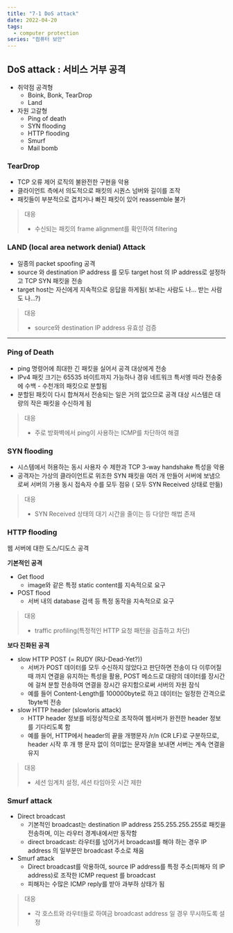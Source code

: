 ```yaml
---
title: "7-1 DoS attack"
date: 2022-04-20
tags:
  - computer protection
series: "컴퓨터 보안"
---
```


## DoS attack : 서비스 거부 공격

- 취약점 공격형
  - Boink, Bonk, TearDrop
  - Land
- 자원 고갈형
  - Ping of death
  - SYN flooding
  - HTTP flooding
  - Smurf
  - Mail bomb

### TearDrop

- TCP 오류 제어 로직의 불완전한 구현을 악용
- 클라이언트 측에서 의도적으로 패킷의 시퀀스 넘버와 길이를 조작
- 패킷들이 부분적으로 겹치거나 빠진 패킷이 있어 reassemble 불가

> 대응
>
> - 수신되는 패킷의 frame alignment를 확인하여 filtering

### LAND (local area network denial) Attack

- 일종의 packet spoofing 공격
- source 와 destination IP address 를 모두 target host 의 IP address로 설정하고 TCP SYN 패킷을 전송
- target host는 자신에게 지속적으로 응답을 하게됨( 보내는 사람도 나... 받는 사람도 나...?)

> 대응
>
> - source와 destination IP address 유효성 검증

---

### Ping of Death

- ping 명령어에 최대한 긴 패킷을 실어서 공격 대상에게 전송
- IPv4 패킷 크기는 65535 바이트까지 가능하나 경유 네트워크 특서엥 따라 전송중에 수백 - 수천개의 패킷으로 분할됨
- 분할된 패킷이 다시 합쳐져서 전송되는 일은 거의 없으므로 공격 대상 시스템은 대량의 작은 패킷을 수신하게 됨

> 대응
>
> - 주로 방화벽에서 ping이 사용하는 ICMP를 차단하여 해결

### SYN flooding

- 시스템에서 허용하는 동시 사용자 수 제한과 TCP 3-way handshake 특성을 악용
- 공격자는 가상의 클라이언트로 위조한 SYN 패킷을 여러 개 만들어 서버에 보냄으로써 서버의 가용 동시 접속자 수를 모두 점유 ( 모두 SYN Received 상태로 만듦)

> 대응
>
> - SYN Received 상태의 대기 시간을 줄이는 등 다양한 해법 존재

### HTTP flooding

웹 서버에 대한 도스/디도스 공격

**기본적인 공격**

- Get flood
  - image와 같은 특정 static content를 지속적으로 요구
- POST flood
  - 서버 내의 database 검색 등 특정 동작을 지속적으로 요구

> 대응
>
> - traffic profiling(특정적인 HTTP 요청 패턴을 검출하고 차단)

**보다 진화된 공격**

- slow HTTP POST (= RUDY (RU-Dead-Yet?))
  - 서버가 POST 데이터를 모두 수신하지 않았다고 판단하면 전송이 다 이루어질때 까지 연결을 유지하는 특성을 활용, POST 메소드로 대량의 데이터를 장시간에 걸쳐 분할 전송하여 연결을 장시간 유지함으로써 서버의 자원 잠식
  - 예를 들어 Content-Length를 100000byte로 하고 데이터는 일정한 간격으로 1byte씩 전송
- slow HTTP header (slowloris attack)
  - HTTP header 정보를 비정상적으로 조작하여 웹서버가 완전한 header 정보를 기다리도록 함
  - 예를 들어, HTTP에서 header의 끝을 개행문자 /r/n (CR LF)로 구분하므로, header 시작 후 개 행 문자 없이 의미없는 문자열을 보내면 서버는 계속 연결을 유지

> 대응
>
> - 세션 임계치 설정, 세션 타임아웃 시간 제한

### Smurf attack

- Direct broadcast
  - 기본적인 broadcast는 destination IP address 255.255.255.255로 패킷을 전송하며, 이는 라우터 경계내에서만 동작함
  - direct broadcast: 라우터를 넘어가서 broadcast를 해야 하는 경우 IP address 의 일부분만 broadcast 주소로 채움
- Smurf attack
  - Direct broadcast를 악용하여, source IP address를 특정 주소(피해자 의 IP address)로 조작한 ICMP request 를 broadcast
  - 피해자는 수많은 ICMP reply를 받아 과부하 상태가 됨

> 대응
>
> - 각 호스트와 라우터들로 하여금 broadcast address 일 경우 무시하도록 설정
